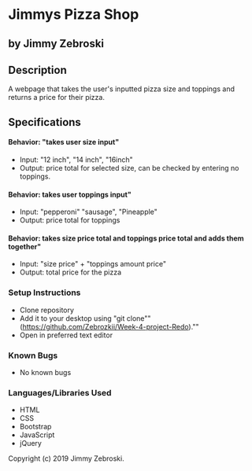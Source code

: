 # Jimmys Pizza Shop
## by Jimmy Zebroski

## Description
A webpage that takes the user's inputted pizza size and toppings and returns a price for their pizza.

## Specifications

#### Behavior: "takes user size input"
* Input: "12 inch", "14 inch", "16inch"
* Output: price total for selected size, can be checked by entering no toppings.

#### Behavior: takes user toppings input"
* Input: "pepperoni" "sausage", "Pineapple"
* Output: price total for toppings

#### Behavior: takes size price total and toppings price total and adds them together"
* Input: "size price" + "toppings amount price"
* Output: total price for the pizza

### Setup Instructions
* Clone repository
* Add it to your desktop using "git clone""(https://github.com/Zebrozkii/Week-4-project-Redo).""
* Open in preferred text editor

### Known Bugs
* No known bugs

### Languages/Libraries Used
* HTML
* CSS
* Bootstrap
* JavaScript
* jQuery


Copyright (c) 2019 Jimmy Zebroski.
